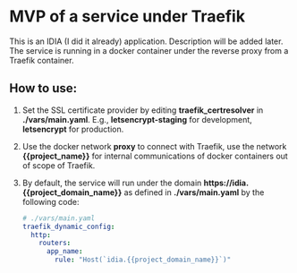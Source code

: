 # MVP of a service under Traefik

This is an IDIA (I did it already) application. Description will be added later.
The service is running in a docker container under the reverse proxy from a Traefik container.

## How to use:

1. Set the SSL certificate provider by editing **traefik_certresolver** in **./vars/main.yaml**. E.g., **letsencrypt-staging** for development, **letsencrypt** for production.

2. Use the docker network **proxy** to connect with Traefik, use the network **{{project_name}}** for internal communications of docker containers out of scope of Traefik.

3. By default, the service will run under the domain **https://idia.{{project_domain_name}}** as defined in **./vars/main.yaml** by the following code:
    ```yaml
    # ./vars/main.yaml
    traefik_dynamic_config:
      http:
        routers:
          app_name:
            rule: "Host(`idia.{{project_domain_name}}`)"
    ```